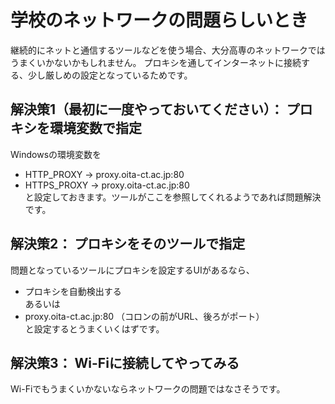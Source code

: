 
<!-- > pandoc misc/network.md --include-in-header=header.txt -s -o misc/network.html -->

# 学校のネットワークの問題らしいとき

継続的にネットと通信するツールなどを使う場合、大分高専のネットワークではうまくいかないかもしれません。
プロキシを通してインターネットに接続する、少し厳しめの設定となっているためです。

## 解決策1（最初に一度やっておいてください）： プロキシを環境変数で指定

Windowsの環境変数を  
- HTTP_PROXY → proxy.oita-ct.ac.jp:80  
- HTTPS_PROXY → proxy.oita-ct.ac.jp:80  
と設定しておきます。ツールがここを参照してくれるようであれば問題解決です。

## 解決策2： プロキシをそのツールで指定

問題となっているツールにプロキシを設定するUIがあるなら、  
- プロキシを自動検出する  
あるいは  
- proxy.oita-ct.ac.jp:80 （コロンの前がURL、後ろがポート）  
と設定するとうまくいくはずです。

## 解決策3： Wi-Fiに接続してやってみる

Wi-Fiでもうまくいかないならネットワークの問題ではなさそうです。
